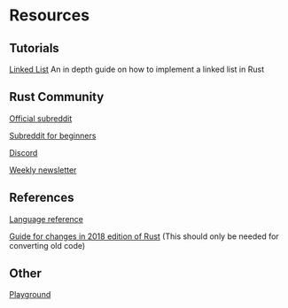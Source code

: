 # Resources

## Tutorials
[Linked List](https://rust-unofficial.github.io/too-many-lists)
An in depth guide on how to implement a linked list in Rust

## Rust Community
[Official subreddit](https://www.reddit.com/r/rust)

[Subreddit for beginners](https://www.reddit.com/r/learnrust)

[Discord](https://discord.gg/rust-lang)

[Weekly newsletter](https://this-week-in-rust.org)

## References
[Language reference](https://doc.rust-lang.org/stable/reference)

[Guide for changes in 2018 edition of Rust](https://doc.rust-lang.org/stable/edition-guide/rust-2018) (This should only be needed for converting old code)

## Other
[Playground](https://play.rust-lang.org)